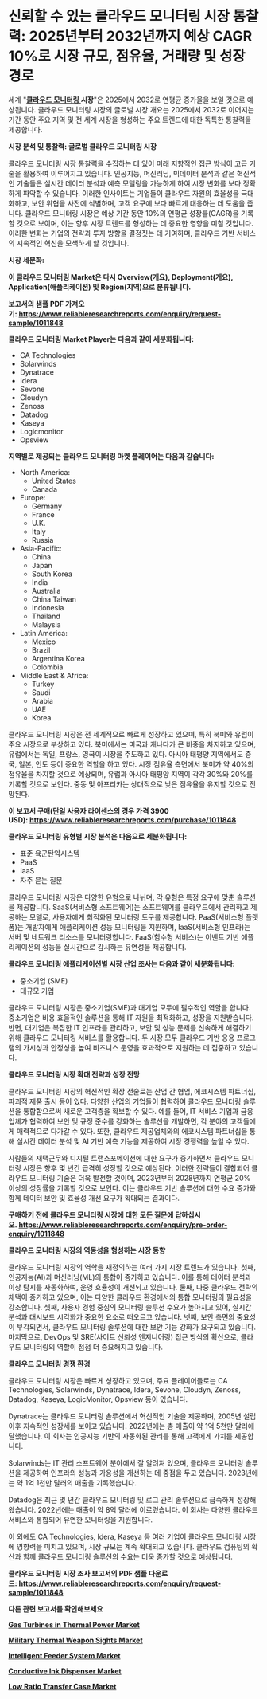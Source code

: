 <p><h1>신뢰할 수 있는 클라우드 모니터링 시장 통찰력: 2025년부터 2032년까지 예상 CAGR 10%로 시장 규모, 점유율, 거래량 및 성장 경로</h1></p><p>세계 "<strong><a href="https://www.reliableresearchreports.com/cloud-monitoring-r1011848?utm_campaign=105&utm_medium=8&utm_source=Github&utm_content=ia&utm_term=25022025&utm_id=cloud-monitoring">클라우드 모니터링&nbsp;</a></strong><strong>시장</strong>"은 2025에서 2032로 연평균 증가율을 보일 것으로 예상됩니다. 클라우드 모니터링 시장의 글로벌 시장 개요는 2025에서 2032로 이어지는 기간 동안 주요 지역 및 전 세계 시장을 형성하는 주요 트렌드에 대한 독특한 통찰력을 제공합니다.</p>
<p><strong>시장 분석 및 통찰력: 글로벌 클라우드 모니터링 시장</strong></p>
<p><p>클라우드 모니터링 시장 통찰력을 수집하는 데 있어 미래 지향적인 접근 방식이 고급 기술을 활용하여 이루어지고 있습니다. 인공지능, 머신러닝, 빅데이터 분석과 같은 혁신적인 기술들은 실시간 데이터 분석과 예측 모델링을 가능하게 하여 시장 변화를 보다 정확하게 파악할 수 있습니다. 이러한 인사이트는 기업들이 클라우드 자원의 효율성을 극대화하고, 보안 위협을 사전에 식별하며, 고객 요구에 보다 빠르게 대응하는 데 도움을 줍니다. 클라우드 모니터링 시장은 예상 기간 동안 10%의 연평균 성장률(CAGR)을 기록할 것으로 보이며, 이는 향후 시장 트렌드를 형성하는 데 중요한 영향을 미칠 것입니다. 이러한 변화는 기업의 전략과 투자 방향을 결정짓는 데 기여하며, 클라우드 기반 서비스의 지속적인 혁신을 모색하게 할 것입니다.</p><a href="%7CAUTHORITHY_DOMAIN_URL%7C?utm_campaign=105&utm_medium=8&utm_source=Github&utm_content=ia&utm_term=25022025&utm_id=cloud-monitoring"></a></p>
<p><strong>시장 세분화:</strong></p>
<p><strong>이 클라우드 모니터링 Market은 다시 Overview(개요), Deployment(개요), Application(애플리케이션) 및 Region(지역)으로 분류됩니다.</strong></p>
<p><strong>보고서의 샘플 PDF 가져오기:&nbsp;<a href="https://www.reliableresearchreports.com/enquiry/request-sample/1011848?utm_campaign=105&utm_medium=8&utm_source=Github&utm_content=ia&utm_term=25022025&utm_id=cloud-monitoring">https://www.reliableresearchreports.com/enquiry/request-sample/1011848</a></strong><strong></strong></p>
<p><strong>클라우드 모니터링 Market Player는 다음과 같이 세분화됩니다:</strong></p>
<p><ul><li>CA Technologies</li><li>Solarwinds</li><li>Dynatrace</li><li>Idera</li><li>Sevone</li><li>Cloudyn</li><li>Zenoss</li><li>Datadog</li><li>Kaseya</li><li>Logicmonitor</li><li>Opsview</li></ul></p>
<p><strong>지역별로 제공되는 클라우드 모니터링 마켓 플레이어는 다음과 같습니다:</strong></p>
<p><ul>
    <li>
        North America:
        <ul>
            <li>United States</li>
            <li>Canada</li>
        </ul>
    </li>
    <li>
        Europe:
        <ul>
            <li>Germany</li>
            <li>France</li>
            <li>U.K.</li>
            <li>Italy</li>
            <li>Russia</li>
        </ul>
    </li>
    <li>
        Asia-Pacific:
        <ul>
            <li>China</li>
            <li>Japan</li>
            <li>South Korea</li>
            <li>India</li>
            <li>Australia</li>
            <li>China Taiwan</li>
            <li>Indonesia</li>
            <li>Thailand</li>
            <li>Malaysia</li>
        </ul>
    </li>
    <li>
        Latin America:
        <ul>
            <li>Mexico</li>
            <li>Brazil</li>
            <li>Argentina Korea</li>
            <li>Colombia</li>
        </ul>
    </li>
    <li>
        Middle East & Africa:
        <ul>
            <li>Turkey</li>
            <li>Saudi</li>
            <li>Arabia</li>
            <li>UAE</li>
            <li>Korea</li>
        </ul>
    </li>
    </ul></p>
<p><p>클라우드 모니터링 시장은 전 세계적으로 빠르게 성장하고 있으며, 특히 북미와 유럽이 주요 시장으로 부상하고 있다. 북미에서는 미국과 캐나다가 큰 비중을 차지하고 있으며, 유럽에서는 독일, 프랑스, 영국이 시장을 주도하고 있다. 아시아 태평양 지역에서도 중국, 일본, 인도 등이 중요한 역할을 하고 있다. 시장 점유율 측면에서 북미가 약 40%의 점유율을 차지할 것으로 예상되며, 유럽과 아시아 태평양 지역이 각각 30%와 20%를 기록할 것으로 보인다. 중동 및 아프리카는 상대적으로 낮은 점유율을 유지할 것으로 전망된다.</p></p>
<p><strong>이 보고서 구매(단일 사용자 라이센스의 경우 가격 3900 USD):&nbsp;<a href="https://www.reliableresearchreports.com/purchase/1011848?utm_campaign=105&utm_medium=8&utm_source=Github&utm_content=ia&utm_term=25022025&utm_id=cloud-monitoring">https://www.reliableresearchreports.com/purchase/1011848</a></strong></p>
<p><strong>클라우드 모니터링 유형별 시장 분석은 다음으로 세분화됩니다:</strong></p>
<p><ul><li>표준 육군탄약시스템</li><li>PaaS</li><li>IaaS</li><li>자주 묻는 질문</li></ul></p>
<p><p>클라우드 모니터링 시장은 다양한 유형으로 나뉘며, 각 유형은 특정 요구에 맞춘 솔루션을 제공합니다. SaaS(서비스형 소프트웨어)는 소프트웨어를 클라우드에서 관리하고 제공하는 모델로, 사용자에게 최적화된 모니터링 도구를 제공합니다. PaaS(서비스형 플랫폼)는 개발자에게 애플리케이션 성능 모니터링을 지원하며, IaaS(서비스형 인프라)는 서버 및 네트워크 리소스를 모니터링합니다. FaaS(함수형 서비스)는 이벤트 기반 애플리케이션의 성능을 실시간으로 감시하는 유연성을 제공합니다.</p></p>
<p><strong>클라우드 모니터링 애플리케이션별 시장 산업 조사는 다음과 같이 세분화됩니다:</strong></p>
<p><ul><li>중소기업 (SME)</li><li>대규모 기업</li></ul></p>
<p><p>클라우드 모니터링 시장은 중소기업(SME)과 대기업 모두에 필수적인 역할을 합니다. 중소기업은 비용 효율적인 솔루션을 통해 IT 자원을 최적화하고, 성장을 지원받습니다. 반면, 대기업은 복잡한 IT 인프라를 관리하고, 보안 및 성능 문제를 신속하게 해결하기 위해 클라우드 모니터링 서비스를 활용합니다. 두 시장 모두 클라우드 기반 응용 프로그램의 가시성과 안정성을 높여 비즈니스 운영을 효과적으로 지원하는 데 집중하고 있습니다.</p></p>
<p><strong>클라우드 모니터링 시장 확대 전략과 성장 전망</strong></p>
<p><p>클라우드 모니터링 시장의 혁신적인 확장 전술로는 산업 간 협업, 에코시스템 파트너십, 파괴적 제품 출시 등이 있다. 다양한 산업의 기업들이 협력하여 클라우드 모니터링 솔루션을 통합함으로써 새로운 고객층을 확보할 수 있다. 예를 들어, IT 서비스 기업과 금융업체가 협력하여 보안 및 규정 준수를 강화하는 솔루션을 개발하면, 각 분야의 고객들에게 매력적으로 다가갈 수 있다. 또한, 클라우드 제공업체와의 에코시스템 파트너십을 통해 실시간 데이터 분석 및 AI 기반 예측 기능을 제공하여 시장 경쟁력을 높일 수 있다.</p><p>사람들의 재택근무와 디지털 트랜스포메이션에 대한 요구가 증가하면서 클라우드 모니터링 시장은 향후 몇 년간 급격히 성장할 것으로 예상된다. 이러한 전략들이 결합되어 클라우드 모니터링 기술은 더욱 발전할 것이며, 2023년부터 2028년까지 연평균 20% 이상의 성장률을 기록할 것으로 보인다. 이는 클라우드 기반 솔루션에 대한 수요 증가와 함께 데이터 보안 및 효율성 개선 요구가 확대되는 결과이다.</p></p>
<p><strong>구매하기 전에 클라우드 모니터링 시장에 대한 모든 질문에 답하십시오.&nbsp;<a href="https://www.reliableresearchreports.com/enquiry/pre-order-enquiry/1011848?utm_campaign=105&utm_medium=8&utm_source=Github&utm_content=ia&utm_term=25022025&utm_id=cloud-monitoring">https://www.reliableresearchreports.com/enquiry/pre-order-enquiry/1011848</a></strong><strong></strong></p>
<p><strong>클라우드 모니터링 시장의 역동성을 형성하는 시장 동향</strong></p>
<p><p>클라우드 모니터링 시장의 역학을 재정의하는 여러 가지 시장 트렌드가 있습니다. 첫째, 인공지능(AI)과 머신러닝(ML)의 통합이 증가하고 있습니다. 이를 통해 데이터 분석과 이상 탐지를 자동화하여, 운영 효율성이 개선되고 있습니다. 둘째, 다중 클라우드 전략의 채택이 증가하고 있으며, 이는 다양한 클라우드 환경에서의 통합 모니터링의 필요성을 강조합니다. 셋째, 사용자 경험 중심의 모니터링 솔루션 수요가 높아지고 있어, 실시간 분석과 대시보드 시각화가 중요한 요소로 떠오르고 있습니다. 넷째, 보안 측면의 중요성이 부각되면서, 클라우드 모니터링 솔루션에 대한 보안 기능 강화가 요구되고 있습니다. 마지막으로, DevOps 및 SRE(사이트 신뢰성 엔지니어링) 접근 방식의 확산으로, 클라우드 모니터링의 역할이 점점 더 중요해지고 있습니다.</p></p>
<p><strong>클라우드 모니터링 경쟁 환경</strong></p>
<p><p>클라우드 모니터링 시장은 빠르게 성장하고 있으며, 주요 플레이어들로는 CA Technologies, Solarwinds, Dynatrace, Idera, Sevone, Cloudyn, Zenoss, Datadog, Kaseya, LogicMonitor, Opsview 등이 있습니다. </p><p>Dynatrace는 클라우드 모니터링 솔루션에서 혁신적인 기술을 제공하며, 2005년 설립 이후 지속적인 성장세를 보이고 있습니다. 2022년에는 총 매출이 약 1억 5천만 달러에 달했습니다. 이 회사는 인공지능 기반의 자동화된 관리를 통해 고객에게 가치를 제공합니다.</p><p>Solarwinds는 IT 관리 소프트웨어 분야에서 잘 알려져 있으며, 클라우드 모니터링 솔루션을 제공하여 인프라의 성능과 가용성을 개선하는 데 중점을 두고 있습니다. 2023년에는 약 1억 1천만 달러의 매출을 기록했습니다.</p><p>Datadog은 최근 몇 년간 클라우드 모니터링 및 로그 관리 솔루션으로 급속하게 성장해 왔습니다. 2022년에는 매출이 약 8억 달러에 이르렀습니다. 이 회사는 다양한 클라우드 서비스와 통합되어 유연한 모니터링을 지원합니다.</p><p>이 외에도 CA Technologies, Idera, Kaseya 등 여러 기업이 클라우드 모니터링 시장에 영향력을 미치고 있으며, 시장 규모는 계속 확대되고 있습니다. 클라우드 컴퓨팅의 확산과 함께 클라우드 모니터링 솔루션의 수요는 더욱 증가할 것으로 예상됩니다.</p></p>
<p><strong>클라우드 모니터링 시장 조사 보고서의 PDF 샘플 다운로드:&nbsp;<a href="https://www.reliableresearchreports.com/enquiry/request-sample/1011848?utm_campaign=105&utm_medium=8&utm_source=Github&utm_content=ia&utm_term=25022025&utm_id=cloud-monitoring">https://www.reliableresearchreports.com/enquiry/request-sample/1011848</a></strong></p>
<p><strong></strong></p>
<p><strong></strong></p>
<p><strong></strong></p>
<p><strong></strong></p>
<p><strong>다른 관련 보고서를 확인해보세요</strong></p>
<p><strong><p><a href="https://github.com/balkanalazar/Market-Research-Report-List-1/blob/main/gas-turbines-in-thermal-power-market.md?utm_campaign=105&utm_medium=8&utm_source=Github&utm_content=ia&utm_term=25022025&utm_id=cloud-monitoring">Gas Turbines in Thermal Power Market</a></p><p><a href="https://github.com/zakkistuey/Market-Research-Report-List-1/blob/main/military-thermal-weapon-sights-market.md?utm_campaign=105&utm_medium=8&utm_source=Github&utm_content=ia&utm_term=25022025&utm_id=cloud-monitoring">Military Thermal Weapon Sights Market</a></p><p><a href="https://github.com/siertnamba7u/Market-Research-Report-List-1/blob/main/intelligent-feeder-system-market.md?utm_campaign=105&utm_medium=8&utm_source=Github&utm_content=ia&utm_term=25022025&utm_id=cloud-monitoring">Intelligent Feeder System Market</a></p><p><a href="https://github.com/lillybosakoi/Market-Research-Report-List-1/blob/main/conductive-ink-dispenser-market.md?utm_campaign=105&utm_medium=8&utm_source=Github&utm_content=ia&utm_term=25022025&utm_id=cloud-monitoring">Conductive Ink Dispenser Market</a></p><p><a href="https://github.com/boyertrull4r/Market-Research-Report-List-1/blob/main/low-ratio-transfer-case-market.md?utm_campaign=105&utm_medium=8&utm_source=Github&utm_content=ia&utm_term=25022025&utm_id=cloud-monitoring">Low Ratio Transfer Case Market</a></p></strong></p>